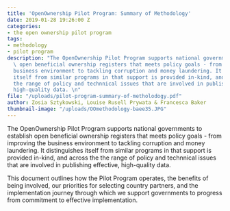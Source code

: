 ```yaml
---
title: 'OpenOwnership Pilot Program: Summary of Methodology'
date: 2019-01-28 19:26:00 Z
categories:
- the open ownership pilot program
tags:
- methodology
- pilot program
description: "The OpenOwnership Pilot Program supports national governments to establish
  \ open beneficial ownership registers that meets policy goals - from improving the
  business environment to tackling corruption and money laundering. It distinguishes
  itself from similar programs in that support is provided in-kind, and across the
  the range of policy and technnical issues that are involved in publishing effective,
  high-quality data. \n"
file: "/uploads/pilot-program-summary-of-metholodogy.pdf"
author: Zosia Sztykowski, Louise Rusell Prywata & Francesca Baker
thumbnail-image: "/uploads/OOmethodology-baee35.JPG"
---
```


The OpenOwnership Pilot Program supports national governments to establish  open beneficial ownership registers that meets policy goals - from improving the business environment to tackling corruption and money laundering. It distinguishes itself from similar programs in that support is provided in-kind, and across the the range of policy and technnical issues that are involved in publishing effective, high-quality data. 

This document outlines how the Pilot Program operates, the benefits of being involved, our priorities for selecting country partners, and the implementation journey through which we support governments to progress from commitment to effective implementation.